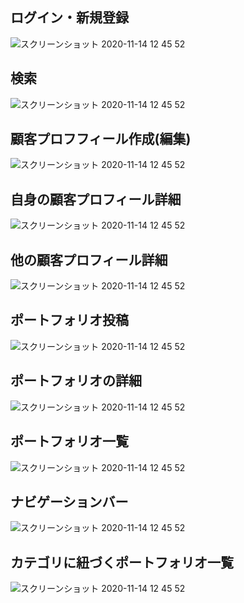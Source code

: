 ## ログイン・新規登録
<img   alt="スクリーンショット 2020-11-14 12 45 52" src="https://user-images.githubusercontent.com/73022482/125187326-144e0400-e26a-11eb-98c7-b965f2c145bd.jpg" >

## 検索
<img   alt="スクリーンショット 2020-11-14 12 45 52" src="https://user-images.githubusercontent.com/73022482/125187359-35165980-e26a-11eb-817f-fb77775e2281.jpg" >

## 顧客プロフフィール作成(編集)
<img   alt="スクリーンショット 2020-11-14 12 45 52" src="https://user-images.githubusercontent.com/73022482/125187386-5d05bd00-e26a-11eb-828a-11f4e800a49e.jpg" >


## 自身の顧客プロフィール詳細
<img   alt="スクリーンショット 2020-11-14 12 45 52" src="https://user-images.githubusercontent.com/73022482/125187412-7e66a900-e26a-11eb-8441-3f2d5298ec7a.jpg" >


## 他の顧客プロフィール詳細
<img   alt="スクリーンショット 2020-11-14 12 45 52" src="https://user-images.githubusercontent.com/73022482/125187449-af46de00-e26a-11eb-8950-490d46b54a10.jpg" >

## ポートフォリオ投稿
<img   alt="スクリーンショット 2020-11-14 12 45 52" src="https://user-images.githubusercontent.com/73022482/125187466-c1c11780-e26a-11eb-8966-e6babc28e106.jpg" >


## ポートフォリオの詳細
<img   alt="スクリーンショット 2020-11-14 12 45 52" src="https://user-images.githubusercontent.com/73022482/125187497-de5d4f80-e26a-11eb-92ff-877e857dccdb.jpg" >


## ポートフォリオ一覧
<img   alt="スクリーンショット 2020-11-14 12 45 52" src="https://user-images.githubusercontent.com/73022482/125187526-051b8600-e26b-11eb-8943-d36667a6f934.jpg" >



## ナビゲーションバー
<img   alt="スクリーンショット 2020-11-14 12 45 52" src="https://user-images.githubusercontent.com/73022482/125187557-1e243700-e26b-11eb-8da8-71b131ad1330.jpg" >

## カテゴリに紐づくポートフォリオ一覧
<img   alt="スクリーンショット 2020-11-14 12 45 52" src="https://user-images.githubusercontent.com/73022482/125187565-27ad9f00-e26b-11eb-8839-f6a652b838bb.jpg" >